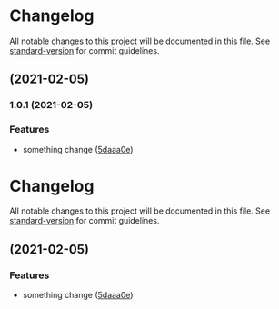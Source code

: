 # Changelog

All notable changes to this project will be documented in this file. See [standard-version](https://github.com/conventional-changelog/standard-version) for commit guidelines.

## [](https://github.com/sexyHuang/-hjy-standard-version/compare/v1.0.1...v) (2021-02-05)

### 1.0.1 (2021-02-05)


### Features

* something change ([5daaa0e](https://github.com/sexyHuang/-hjy-standard-version/commit/5daaa0ef1cc70a373e04c40c9ef80d41927836f8))

# Changelog

All notable changes to this project will be documented in this file. See [standard-version](https://github.com/conventional-changelog/standard-version) for commit guidelines.

##  (2021-02-05)


### Features

* something change ([5daaa0e](https://github.com/sexyHuang/-hjy-standard-version/commit/5daaa0ef1cc70a373e04c40c9ef80d41927836f8))
